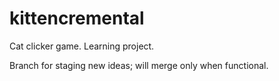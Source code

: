 # kittencremental
Cat clicker game. Learning project.

Branch for staging new ideas; will merge only when functional.
